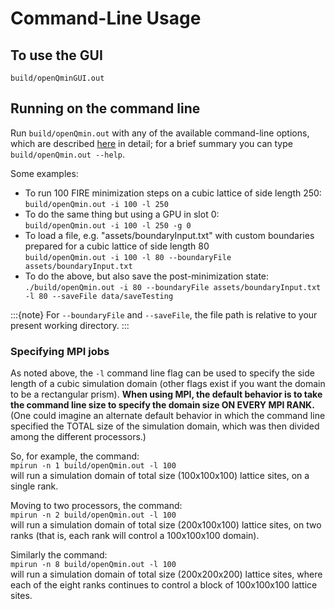# Command-Line Usage

## To use the GUI
`build/openQminGUI.out`
    
## Running on the command line

Run `build/openQmin.out` with any of the available command-line options, which are described [here](Command-Line_Options) in detail; for a brief summary you can type `build/openQmin.out --help`.
    
Some examples:
* To run 100 FIRE minimization steps on a cubic lattice of side length 250:  
`build/openQmin.out -i 100 -l 250`
* To do the same thing but using a GPU in slot 0:  
`build/openQmin.out -i 100 -l 250 -g 0`
* To load a file, e.g. "assets/boundaryInput.txt"  with custom boundaries prepared for a cubic lattice of side length 80  
`build/openQmin.out -i 100 -l 80 --boundaryFile assets/boundaryInput.txt`
* To do the above, but also save the post-minimization state:  
`./build/openQmin.out -i 80 --boundaryFile assets/boundaryInput.txt -l 80 --saveFile data/saveTesting`

:::{note}
For `--boundaryFile` and `--saveFile`, the file path is relative to your present working directory.
:::

### Specifying MPI jobs

As noted above, the `-l` command line flag can be used to specify the side length of a cubic simulation
domain (other flags exist if you want the domain to be a rectangular prism). **When using MPI, the default behavior is to take the command line size to specify the domain size ON EVERY MPI RANK.** (One could imagine an alternate default behavior in which the command line specified the TOTAL size of the
simulation domain, which was then divided among the different processors.)

So, for example, the command:  
`mpirun -n 1 build/openQmin.out -l 100`  
will run a simulation domain of total size (100x100x100) lattice sites, on a single rank.

Moving to two processors, the command:  
`mpirun -n 2 build/openQmin.out -l 100`  
will run a simulation domain of total size (200x100x100) lattice sites, on two ranks (that
is, each rank will control a 100x100x100 domain). 

Similarly the command:  
`mpirun -n 8 build/openQmin.out -l 100`  
will run a simulation domain of total size (200x200x200) lattice sites, where each of the
eight ranks continues to control a block of 100x100x100 lattice sites.